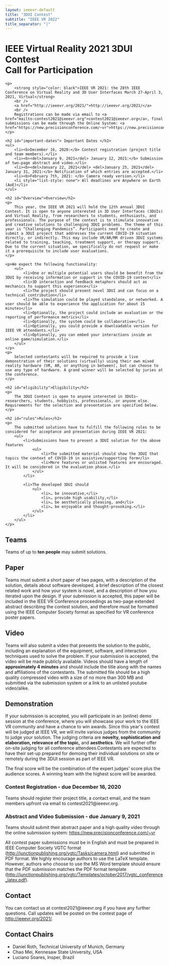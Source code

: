 ```yaml
---
layout: ieeevr-default
title: "3DUI Contest"
subtitle: "IEEE VR 2022"
title_separator: "|"
---
```


<div>
    <h1 id="cfp-3dui-contest"> IEEE Virtual Reality 2021 3DUI Contest <br /> Call for Participation </h1>

    <p>
        <strong style="color: black">IEEE VR 2021: the 28th IEEE Conference on Virtual Reality and 3D User Interfaces March 27-April 3, 2021, Virtual</strong>
        <br />
        <a href="http://ieeevr.org/2021/">http://ieeevr.org/2021/</a>
        <br />
        Registrations can be made via email to <a href="mailto:contest2021@ieeevr.org">contest2021@ieeevr.org</a>, final submissions can be made through the Online System: <a href="https://new.precisionconference.com/~vr">https://new.precisionconference.com/~vr</a>.
    </p>

    <h2 id="important-dates"> Important Dates </h2>
    <ul>
        <li><b>December 16, 2020:</b> Contest registration (project title and team members).</li>
        <li><b><del>January 9, 2021</del> January 12, 2021:</b> Submission of two-page abstract and video.</li>
        <li><b><del>January 22, 2021</del> <del>January 25, 2021</del> January 31, 2021:</b> Notification of which entries are accepted.</li>
        <li><b>February 7th, 2021: </b> Camera ready version.</li>
        <li style="list-style: none"> All deadlines are Anywhere on Earth (AoE)</li>
    </ul>

    <h2 id="Overview">Overview</h2>
    <p>
        This year, the IEEE VR 2021 will hold the 12th annual 3DUI Contest. It is open to anyone interested in 3D User Interfaces (3DUIs) and Virtual Reality, from researchers to students, enthusiasts, and professionals. The purpose of the contest is to stimulate innovative and creative solutions to challenging 3DUI problems. The theme of this year is “Challenging Pandemics”. Participants need to create and submit a 3DUI project that addresses the current COVID-19 situation directly, or indirectly. This may include VR/AR/MR driven 3DUI systems related to training, teaching, treatment support, or therapy support. Due to the current situation, we specifically do not request or make it a prerequisite to include user evaluations.
    </p>

    <p>We expect the following functionality:
        <ul>
            <li>One or multiple potential users should be benefit from the 3DUI by receiving information or support in the COVID-19 context</li>
            <li>3D interaction and feedback metaphors should act as mechanics to support this experience</li>
            <li>The project should present novel 3DUI and can focus on a technical contribution</li>
            <li>The simulation could be played standalone, or networked. A user should be able to experience the application for about 15 minutes</li>
            <li>Optionally, the project could include an evaluation or the reporting of performance metrics</li>
            <li>Optionally, the system could be collaborative</li>
            <li>Optionally, you could provide a downloadable version for IEEE VR attendants.</li>
            <li>Optionally, you can embed your interactions inside an online game/simulation.</li>
        </ul>
    </p>
    <p>
        Selected contestants will be required to provide a live demonstration of their solutions (virtually) using their own mixed reality hardware (VR, AR, or anything in between), but can choose to use any type of hardware. A grand winner will be selected by juries at the conference.
    </p>

    <h2 id="eligibility">Eligibility</h2>
    <p>
        The 3DUI Contest is open to anyone interested in 3DUIs—researchers, students, hobbyists, professionals, or anyone else. Requirements for the selection and presentation are specified below.
    </p>

    <h2 id="rules">Rules</h2>
    <p>
        The submitted solutions have to fulfill the following rules to be considered for acceptance and presentation during IEEE VR 2021:
        <ul>
            <li>Submissions have to present a 3DUI solution for the above features
                <ul>
                    <li>The submitted material should show the 3DUI that topics the context of COVID-19 in assistive/supporting form</li>
                    <li>More features or unlisted features are encouraged. It will be considered in the evaluation phase.</li>
                </ul>
            </li>

            <li>The developed 3DUI should
                <ul>
                    <li>… be innovative,</li>
                    <li>… provide high usability,</li>
                    <li>… be aesthetically pleasing, and</li>
                    <li>… be enjoyable and thought-provoking.</li>
                </ul>
            </li>
        </ul>
    </p>

<h2 id="teams">Teams</h2>
<p>
    Teams of up to <strong>ten people</strong> may submit solutions.
</p>
    
<h2 id="paper">Paper</h2>
<p>
Teams must submit a short paper of two pages, with a description of the solution, details about software developed, a brief description of the closest related work and how your system is novel, and a description of how you iterated upon the design. 
If your submission is accepted, this paper will be included in the IEEE VR Conference proceedings as two-page extended abstract describing the contest solution, and therefore must be formatted using the IEEE Computer Society format as specified for VR conference poster papers.
</p>

<h2 id="video">Video</h2>
<p>
    Teams will also submit a video that presents the solution to the public, including an explanation of the equipment, software, and interaction techniques used to solve the problem. If your submission is accepted, the video will be made publicly available. Videos should have a length of <strong>approximately 4 minutes</strong> and should include the title along with the names and affiliations of the contestants. The submitted file should be a high quality compressed video with a size of no more than 300 MB and submitted via the submission system or a link to an unlisted youtube video/alike.
</p>

<h2 id="demonstration">Demonstration</h2>
<p>
If your submission is accepted, you will participate in an (online) demo session at the conference, where you will showcase your work to the IEEE VR community and have a chance to win awards. Since this year's contest will be judged at IEEE VR, we will invite various judges from the community to judge your solution. The judging criteria are <strong>novelty, sophistication and elaboration, relevance of the topic,</strong> and <strong>aesthetics</strong>. We will further offer on-site judging for all conference attendees.Contestants are expected to have their set-up prepared for demoing their individual solutions on site or remotely during the 3DUI session as part of IEEE VR.
</p> 
<p>
The final score will be the combination of the expert judges’ score plus the audience scores. A winning team with the highest score will be awarded.
</p>

<h3>Contest Registration - due December 16, 2020</h3>
<p>
Teams should register their project title, a contact email, and the team members upfront via email to contest2021@ieeevr.org.
</p>
    
<h3>Abstract and Video Submission - due January 9, 2021</h3>
<p>
Teams should submit their abstract paper and a high quality video through the online submission system: <a href="https://new.precisionconference.com/~vr">https://new.precisionconference.com/~vr</a>
</p>
<p>
    All contest paper submissions must be in English and must be prepared in IEEE Computer Society VGTC format (<a href="http://junctionpublishing.org/vgtc/Tasks/camera.html">http://junctionpublishing.org/vgtc/Tasks/camera.html</a>) and submitted in PDF format. We highly encourage authors to use the LaTeX template. However, authors who choose to use the MS Word template should ensure that the PDF submission matches the PDF format template (<a href="http://junctionpublishing.org/vgtc/Templates/october2017/vgtc_conference_latex.pdf">http://junctionpublishing.org/vgtc/Templates/october2017/vgtc_conference_latex.pdf</a>). 
</p>

<h2 id="contact"> Contact </h2>
<p>
You can contact us at contest2021@ieeevr.org if you have any further questions.
Call updates will be posted on the contest page of <a href="http://ieeevr.org/2021/">http://ieeevr.org/2021/</a>.
</p>


<h2 id="contact"> Contact Chairs </h2>

<p>
    <ul>   
        <li>Daniel Roth, Technical University of Munich, Germany</li>
        <li>Chao Mei, Kennesaw State University, USA</li>
        <li>Luciano Soares, Insper, Brazil</li>
    </ul>
</p>



</div>
